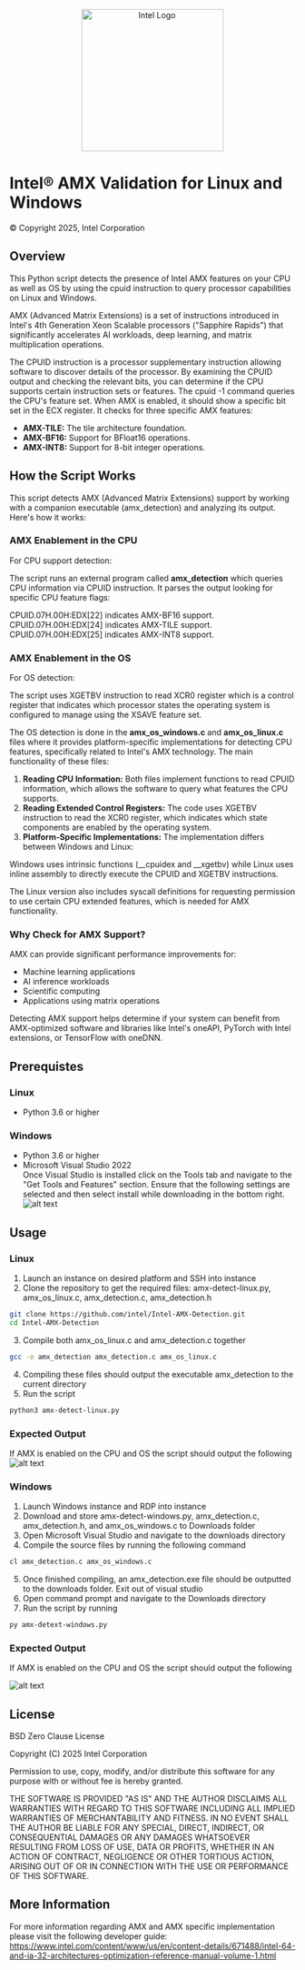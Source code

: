 
<p align="center">
  <img src="https://github.com/intel/optimized-cloud-recipes/blob/main/images/logo-classicblue-800px.png?raw=true" alt="Intel Logo" width="250"/>
</p>

# Intel® AMX Validation for Linux and Windows 

© Copyright 2025, Intel Corporation

## Overview
This Python script detects the presence of Intel AMX features on your CPU as well as OS by using the cpuid instruction to query processor capabilities on Linux and Windows.

AMX (Advanced Matrix Extensions) is a set of instructions introduced in Intel's 4th Generation Xeon Scalable processors ("Sapphire Rapids") that significantly accelerates AI workloads, deep learning, and matrix multiplication operations.

The CPUID instruction is a processor supplementary instruction allowing software to discover details of the processor. By examining the CPUID output and checking the relevant bits, you can determine if the CPU supports certain instruction sets or features. The cpuid -1 command queries the CPU's feature set. When AMX is enabled, it should show a specific bit set in the ECX register. It checks for three specific AMX features:
 
- **AMX-TILE:** The tile architecture foundation. <br />
- **AMX-BF16:** Support for BFloat16 operations. <br />
- **AMX-INT8:** Support for 8-bit integer operations.


## How the Script Works 
This script detects AMX (Advanced Matrix Extensions) support by working with a companion executable (amx_detection) and analyzing its output. Here's how it works:
### AMX Enablement in the CPU
For CPU support detection:

The script runs an external program called **amx_detection** which queries CPU information via CPUID instruction.
It parses the output looking for specific CPU feature flags:

CPUID.07H.00H:EDX[22] indicates AMX-BF16 support. <br />
CPUID.07H.00H:EDX[24] indicates AMX-TILE support. <br />
CPUID.07H.00H:EDX[25] indicates AMX-INT8 support. <br />
### AMX Enablement in the OS
For OS detection:

The script uses XGETBV instruction to read XCR0 register which is a control register that indicates which processor states the operating system is configured to manage using the XSAVE feature set. 

The OS detection is done in the **amx_os_windows.c** and **amx_os_linux.c** files where it provides platform-specific implementations for detecting CPU features, specifically related to Intel's AMX technology.
The main functionality of these files:

1. **Reading CPU Information:** Both files implement functions to read CPUID information, which allows the software to query what features the CPU supports. <br />
2. **Reading Extended Control Registers:** The code uses XGETBV instruction to read the XCR0 register, which indicates which state components are enabled by the operating system. <br />
3. **Platform-Specific Implementations:** The implementation differs between Windows and Linux:

Windows uses intrinsic functions (__cpuidex and __xgetbv) while
Linux uses inline assembly to directly execute the CPUID and XGETBV instructions.

The Linux version also includes syscall definitions for requesting permission to use certain CPU extended features, which is needed for AMX functionality.


### Why Check for AMX Support?
AMX can provide significant performance improvements for:

- Machine learning applications
- AI inference workloads
- Scientific computing
- Applications using matrix operations

Detecting AMX support helps determine if your system can benefit from AMX-optimized software and libraries like Intel's oneAPI, PyTorch with Intel extensions, or TensorFlow with oneDNN.

## Prerequistes
### Linux
- Python 3.6 or higher


### Windows
- Python 3.6 or higher
- Microsoft Visual Studio 2022 <br />
Once Visual Studio is installed click on the Tools tab and navigate to the "Get Tools and Features" section. Ensure that the following settings are selected and then select install while downloading in the bottom right. 
    <br/>![alt text](./images/image-3.png) 


## Usage
### Linux 
1. Launch an instance on desired platform and SSH into instance
2. Clone the repository to get the required files: amx-detect-linux.py, amx_os_linux.c, amx_detection.c, amx_detection.h
```bash
git clone https://github.com/intel/Intel-AMX-Detection.git
cd Intel-AMX-Detection
```

3. Compile both amx_os_linux.c and amx_detection.c together
```bash
gcc -o amx_detection amx_detection.c amx_os_linux.c
```
4. Compiling these files should output the executable amx_detection to the current directory
5. Run the script
```bash
python3 amx-detect-linux.py
```
### Expected Output 
If AMX is enabled on the CPU and OS the script should output the following
![alt text](./images/image-6.png)


### Windows
1. Launch Windows instance and RDP into instance
2. Download and store amx-detect-windows.py, amx_detection.c, amx_detection.h, and amx_os_windows.c to Downloads folder
3. Open Microsoft Visual Studio and navigate to the downloads directory
4. Compile the source files by running the following command 
```bash
cl amx_detection.c amx_os_windows.c
``` 
5. Once finished compiling, an amx_detection.exe file should be outputted to the downloads folder. Exit out of visual studio
7. Open command prompt and navigate to the Downloads directory
8. Run the script by running 
```bash
py amx-detext-windows.py
```
### Expected Output
If AMX is enabled on the CPU and OS the script should output the following

![alt text](./images/image-7.png)

## License
BSD Zero Clause License

Copyright (C) 2025 Intel Corporation

Permission to use, copy, modify, and/or distribute this software for any purpose with or without fee is hereby granted.

THE SOFTWARE IS PROVIDED "AS IS" AND THE AUTHOR DISCLAIMS ALL WARRANTIES WITH REGARD TO THIS SOFTWARE INCLUDING ALL IMPLIED WARRANTIES OF MERCHANTABILITY AND FITNESS. IN NO EVENT SHALL THE AUTHOR BE LIABLE FOR ANY SPECIAL, DIRECT, INDIRECT, OR CONSEQUENTIAL DAMAGES OR ANY DAMAGES WHATSOEVER RESULTING FROM LOSS OF USE, DATA OR PROFITS, WHETHER IN AN ACTION OF CONTRACT, NEGLIGENCE OR OTHER TORTIOUS ACTION, ARISING OUT OF OR IN CONNECTION WITH THE USE OR PERFORMANCE OF THIS SOFTWARE.

## More Information
For more information regarding AMX and AMX specific implementation please visit the following developer guide: https://www.intel.com/content/www/us/en/content-details/671488/intel-64-and-ia-32-architectures-optimization-reference-manual-volume-1.html
